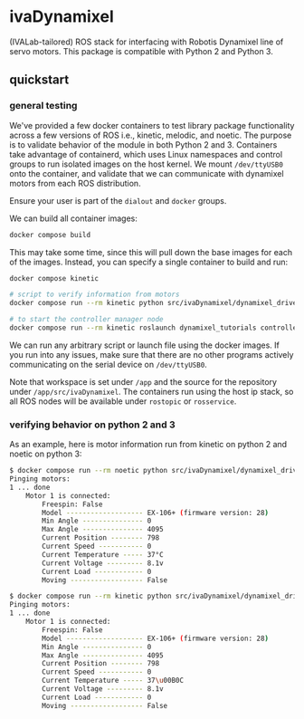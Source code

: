 # ivaDynamixel

(IVALab-tailored) ROS stack for interfacing with Robotis Dynamixel line of servo motors.
This package is compatible with Python 2 and Python 3.

## quickstart

### general testing

We've provided a few docker containers to test library package functionality across a few versions of ROS i.e., kinetic, melodic, and noetic.
The purpose is to validate behavior of the module in both Python 2 and 3.
Containers take advantage of containerd, which uses Linux namespaces and control groups to run isolated images on the host kernel.
We mount `/dev/ttyUSB0` onto the container, and validate that we can communicate with dynamixel motors from each ROS distribution.

Ensure your user is part of the `dialout` and `docker` groups.

We can build all container images:

```bash
docker compose build
```

This may take some time, since this will pull down the base images for each of the images.
Instead, you can specify a single container to build and run:

```bash
docker compose kinetic

# script to verify information from motors
docker compose run --rm kinetic python src/ivaDynamixel/dynamixel_driver/scripts/info_dump.py 1 2 3

# to start the controller manager node
docker compose run --rm kinetic roslaunch dynamixel_tutorials controller_manager.launch
```

We can run any arbitrary script or launch file using the docker images.
If you run into any issues, make sure that there are no other programs actively communicating on the serial device on `/dev/ttyUSB0`.

Note that workspace is set under `/app` and the source for the repository under `/app/src/ivaDynamixel`.
The containers run using the host ip stack, so all ROS nodes will be available under `rostopic` or `rosservice`.

### verifying behavior on python 2 and 3

As an example, here is motor information run from kinetic on python 2 and noetic on python 3:

```bash
$ docker compose run --rm noetic python src/ivaDynamixel/dynamixel_driver/scripts/info_dump.py 1
Pinging motors:
1 ... done
    Motor 1 is connected:
        Freespin: False
        Model ------------------- EX-106+ (firmware version: 28)
        Min Angle --------------- 0
        Max Angle --------------- 4095
        Current Position -------- 798
        Current Speed ----------- 0
        Current Temperature ----- 37°C
        Current Voltage --------- 8.1v
        Current Load ------------ 0
        Moving ------------------ False

$ docker compose run --rm kinetic python src/ivaDynamixel/dynamixel_driver/scripts/info_dump.py 1
Pinging motors:
1 ... done
    Motor 1 is connected:
        Freespin: False
        Model ------------------- EX-106+ (firmware version: 28)
        Min Angle --------------- 0
        Max Angle --------------- 4095
        Current Position -------- 798
        Current Speed ----------- 0
        Current Temperature ----- 37\u00B0C
        Current Voltage --------- 8.1v
        Current Load ------------ 0
        Moving ------------------ False
```
